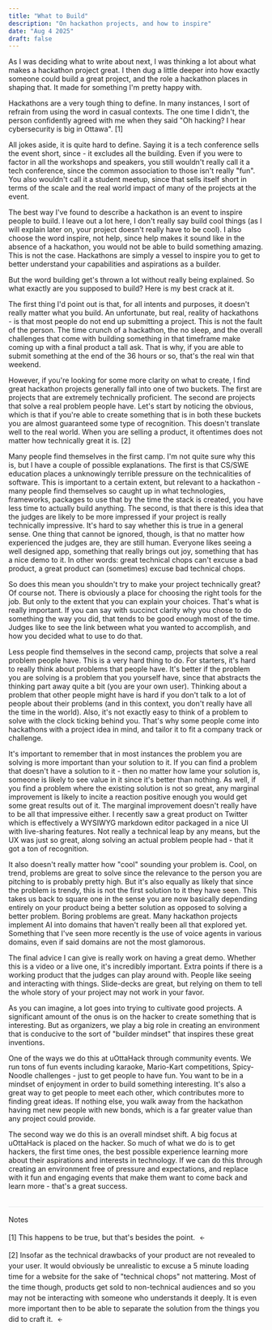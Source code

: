 ```yaml
---
title: "What to Build"
description: "On hackathon projects, and how to inspire"
date: "Aug 4 2025"
draft: false
---
```


As I was deciding what to write about next, I was thinking a lot about what makes a hackathon project great. I then dug a little deeper into how exactly someone could build a great project, and the role a hackathon places in shaping that. It made for something I'm pretty happy with.

Hackathons are a very tough thing to define. In many instances, I sort of refrain from using the word in casual contexts. The one time I didn't, the person confidently agreed with me when they said "Oh hacking? I hear cybersecurity is big in Ottawa". <a href="#fn1" id="fnref1">[1]</a>

All jokes aside, it is quite hard to define. Saying it is a tech conference sells the event short, since - it excludes all the building. Even if you were to factor in all the workshops and speakers, you still wouldn't really call it a tech conference, since the common association to those isn't really "fun". You also wouldn't call it a student meetup, since that sells itself short in terms of the scale and the real world impact of many of the projects at the event.

The best way I've found to describe a hackathon is an event to inspire people to build. I leave out a lot here, I don't really say build cool things (as I will explain later on, your project doesn't really have to be cool). I also choose the word inspire, not help, since help makes it sound like in the absence of a hackathon, you would not be able to build something amazing. This is not the case. Hackathons are simply a vessel to inspire you to get to better understand your capabilities and aspirations as a builder.

But the word building get's thrown a lot without really being explained. So what exactly are you supposed to build? Here is my best crack at it.

The first thing I'd point out is that, for all intents and purposes, it doesn't really matter what you build. An unfortunate, but real, reality of hackathons - is that most people do not end up submitting a project. This is not the fault of the person. The time crunch of a hackathon, the no sleep, and the overall challenges that come with building something in that timeframe make coming up with a final product a tall ask. That is why, if you are able to submit something at the end of the 36 hours or so, that's the real win that weekend.

However, if you're looking for some more clarity on what to create, I find great hackathon projects generally fall into one of two buckets. The first are projects that are extremely technically proficient. The second are projects that solve a real problem people have. Let's start by noticing the obvious, which is that if you're able to create something that is in both these buckets you are almost guaranteed some type of recognition. This doesn't translate well to the real world. When you are selling a product, it oftentimes does not matter how technically great it is. <a href="#fn2" id="fnref2">[2]</a>

Many people find themselves in the first camp. I'm not quite sure why this is, but I have a couple of possible explanations. The first is that CS/SWE education places a unknowingly terrible pressure on the technicalities of software. This is important to a certain extent, but relevant to a hackathon - many people find themselves so caught up in what technologies, frameworks, packages to use that by the time the stack is created, you have less time to actually build anything. The second, is that there is this idea that the judges are likely to be more impressed if your project is really technically impressive. It's hard to say whether this is true in a general sense. One thing that cannot be ignored, though, is that no matter how experienced the judges are, they are still human. Everyone likes seeing a well designed app, something that really brings out joy, something that has a nice demo to it. In other words: great technical chops can't excuse a bad product, a great product can (sometimes) excuse bad technical chops.

So does this mean you shouldn't try to make your project technically great? Of course not. There is obviously a place for choosing the right tools for the job. But only to the extent that you can explain your choices. That's what is really important. If you can say with succinct clarity why you chose to do something the way you did, that tends to be good enough most of the time. Judges like to see the link between what you wanted to accomplish, and how you decided what to use to do that.

Less people find themselves in the second camp, projects that solve a real problem people have. This is a very hard thing to do. For starters, it's hard to really think about problems that people have. It's better if the problem you are solving is a problem that you yourself have, since that abstracts the thinking part away quite a bit (you are your own user). Thinking about a problem that other people might have is hard if you don't talk to a lot of people about their problems (and in this context, you don't really have all the time in the world). Also, it's not exactly easy to think of a problem to solve with the clock ticking behind you. That's why some people come into hackathons with a project idea in mind, and tailor it to fit a company track or challenge.

It's important to remember that in most instances the problem you are solving is more important than your solution to it. If you can find a problem that doesn't have a solution to it - then no matter how lame your solution is, someone is likely to see value in it since it's better than nothing. As well, if you find a problem where the existing solution is not so great, any marginal improvement is likely to incite a reaction positive enough you would get some great results out of it. The marginal improvement doesn't really have to be all that impressive either. I recently saw a great product on Twitter which is effectively a WYSIWYG markdown editor packaged in a nice UI with live-sharing features. Not really a technical leap by any means, but the UX was just so great, along solving an actual problem people had - that it got a ton of recognition.

It also doesn't really matter how "cool" sounding your problem is. Cool, on trend, problems are great to solve since the relevance to the person you are pitching to is probably pretty high. But it's also equally as likely that since the problem is trendy, this is not the first solution to it they have seen. This takes us back to square one in the sense you are now basically depending entirely on your product being a better solution as opposed to solving a better problem. Boring problems are great. Many hackathon projects implement AI into domains that haven't really been all that explored yet. Something that I've seen more recently is the use of voice agents in various domains, even if said domains are not the most glamorous.

The final advice I can give is really work on having a great demo. Whether this is a video or a live one, it's incredibly important. Extra points if there is a working product that the judges can play around with. People like seeing and interacting with things. Slide-decks are great, but relying on them to tell the whole story of your project may not work in your favor.

As you can imagine, a lot goes into trying to cultivate good projects. A significant amount of the onus is on the hacker to create something that is interesting. But as organizers, we play a big role in creating an environment that is conducive to the sort of "builder mindset" that inspires these great inventions.

One of the ways we do this at uOttaHack through community events. We run tons of fun events including karaoke, Mario-Kart competitions, Spicy-Noodle challenges - just to get people to have fun. You want to be in a mindset of enjoyment in order to build something interesting. It's also a great way to get people to meet each other, which contributes more to finding great ideas. If nothing else, you walk away from the hackathon having met new people with new bonds, which is a far greater value than any project could provide.

The second way we do this is an overall mindset shift. A big focus at uOttaHack is placed on the hacker. So much of what we do is to get hackers, the first time ones, the best possible experience learning more about their aspirations and interests in technology. If we can do this through creating an environment free of pressure and expectations, and replace with it fun and engaging events that make them want to come back and learn more - that's a great success.

<div class="notes-separator"></div>

Notes

<div class="notes-section">
<p id="fn1">[1] This happens to be true, but that's besides the point. <a href="#fnref1" class="footnote-back"><svg width="12" height="12" viewBox="0 0 24 24" fill="none" stroke="currentColor" stroke-width="2" stroke-linecap="round" stroke-linejoin="round"><path d="M19 12H5M12 19l-7-7 7-7"/></svg></a></p>

<p id="fn2">[2] Insofar as the technical drawbacks of your product are not revealed to your user. It would obviously be unrealistic to excuse a 5 minute loading time for a website for the sake of "technical chops" not mattering. Most of the time though, products get sold to non-technical audiences and so you may not be interacting with someone who understands it deeply. It is even more important then to be able to separate the solution from the things you did to craft it. <a href="#fnref2" class="footnote-back"><svg width="12" height="12" viewBox="0 0 24 24" fill="none" stroke="currentColor" stroke-width="2" stroke-linecap="round" stroke-linejoin="round"><path d="M19 12H5M12 19l-7-7 7-7"/></svg></a></p>
</div>

<style>

article sup a {
  position: static !important;
  font-size: inherit !important;
  line-height: inherit !important;
  vertical-align: baseline !important;
  color: inherit !important;
  text-decoration: none !important;
}

article sup a:before {
  content: "[" !important;
}

article sup a:after {
  content: "]" !important;
}

/* Style footnote reference links in text */
a[href^="#fn"] {
  color: inherit !important;
  text-decoration: none !important;
}

/* Notes separator line */
.notes-separator {
  border-top: 1px solid #e5e7eb !important;
  margin: 2rem 0 1rem 0 !important;
}

html.dark .notes-separator {
  border-top-color: #374151 !important;
}

html.flexoki .notes-separator {
  border-top-color: #CECDC3 !important;
}

/* Notes section styling */
.notes-section {
  font-size: 0.875rem !important;
  line-height: 1.5 !important;
  margin-top: 1rem !important;
}

.footnote-back {
  text-decoration: none !important;
  margin-left: 0.25rem !important;
  display: inline-block !important;
  color: inherit !important;
}

.footnote-back svg {
  display: inline !important;
  vertical-align: middle !important;
  stroke: #000000 !important;
}

html.dark .footnote-back svg {
  stroke: #ffffff !important;
}

html.flexoki .footnote-back svg {
  stroke: #100F0F !important;
}
</style> 
